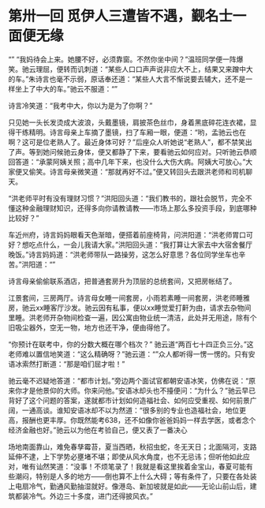 # 第卅一回 觅伊人三遭皆不遇，觐名士一面便无缘

“”
“我妈待会上来。她腰不好，必须靠窗。不然你坐中间？”温班同学便一阵爆笑。驰云理屈，便转而讥刺道：“某些人口口声声说非应大不上，结果又来蹭中大的车。”朱诗言也毫不示弱，原话奉还道：“某些人大言不惭说要去辅大，还不是一样坐上了中大的车。”驰云不服道：“”

诗言冷笑道：“我考中大，你以为是为了你啊？”

只见她一头长发烫成大波浪，头戴墨镜，肩披茶色丝巾，身着黑底碎花连衣裙，显得干练精明。诗言母亲上车摘了墨镜，扫了车厢一眼，便道：“哟，孟驰云也在啊？这可是位老熟人了。最近身体可好？”后座众人听她说“老熟人”，都不禁笑出了声。等到她问候驰云身体，便又都静了下来，要看驰云如何应对。只听驰云恭顺回答道：“承蒙阿姨关照；高中几年下来，也没什么大伤大病。阿姨大可放心。”大家便又偷笑。诗言母亲微笑道：“那就再好不过。”便又转回头去跟洪老师和司机聊天。

“洪老师平时有没有理财习惯？”洪阳回头道：“我们教书的，跟社会脱节，完全不懂这种金融理财知识，还得多向你请教请教——市场上那么多投资手段，到底哪种比较好？”

车近州府，诗言妈妈眼看天色渐暗，便搭着前座椅背，问洪阳道：“洪老师胃口可好？想吃点什么，一会儿我请大家。”洪阳回头道：“我打算让大家去中大宿舍餐厅晚饭。”诗言妈妈道：“洪老师带队一路操劳，这怎么好意思？各位同学坐车也辛苦。”洪阳道：“”

诗言母亲偷偷联系酒店，把普通套房升为顶层的总统套间，又把房帐结了。

江景套间，三房两厅。诗言母女睡一间套房，小雨若素睡一间套房，洪老师睡雅房，驰云xx睡客厅沙发。驰云因有私事，便以xx睡觉爱打鼾为由，请求去杂物间里睡。洪老师开杂物间检查一遍，因公寓由物业统一清洁，此处并无用途，除有个旧吸尘器外，空无一物，地方也还干净，便由得他了。

“你预计在联考中，你的分数大概在哪个档次？”
驰云道“两百七十四正负三分。”这老师难以置信地笑道：“这么精确呀？”驰云道：“”众人都听得一愣一愣的。只有安语冰索然打断道：“那是咱们屈才啦！”

驰云毫不迟疑地答道：“都市计划。”旁边两个面试官都朝安语冰笑，仿佛在说：“原来你才是他景仰的大师。你来问他。”安语冰却头也不擡便问：“为什么？”驰云早已背好了这个问题的答案，遂就都市计划如何造福社会、如何应受重视、如何前景广阔，一通高谈。谁知安语冰却不以为然道：“很多别的专业也造福社会，地位更高，报酬也更丰厚。你既然能考638，还不如像你爸爸妈妈一样去学医，或者念个经济金融也好。”驰云以为他在考验自己，便又表了一番决心

场地南面靠山，难免春孳霉苔，夏当西晒，秋招虫蛇，冬无天日；北面隔河，支路延伸不逮，上下学势必壅堵不堪；即使从风水角度，也不无忌讳；但听他如此应对，唯有讪然笑道：“没事！不烦笔录了！我就是看这里挨着金宝山，春夏可能有些潮闷，特别是人多的地方——倒也算不上什么大碍；等有条件了，只要在各处装上电扇冷气，勤通风勤抽湿就好。像港岛、新加坡就是如此——无论山前山后，建筑都装冷气。外边三十多度，进门还得披风衣。”